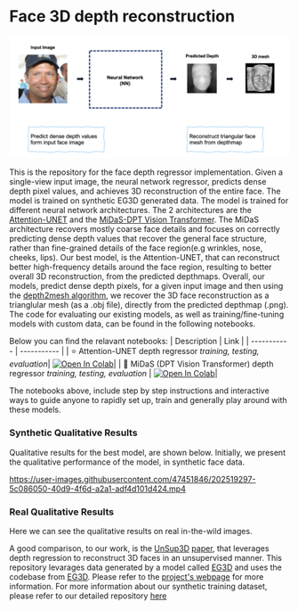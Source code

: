 # Face 3D depth reconstruction

<img src="https://github.com/cantonioupao/face-depth-3D-reconstruction/blob/main/assets/depth_regression.png" alt="drawing" />

This is the repository for the face depth regressor implementation. Given a single-view input image, the neural network regressor, predicts dense  depth pixel values, and achieves 3D reconstruction of the entire face. The model is trained on  synthetic EG3D generated data. The model is trained for different neural network architectures. The 2 architectures are the [Attention-UNET](https://arxiv.org/pdf/1804.03999.pdf) and the [MiDaS-DPT Vision Transformer](https://github.com/isl-org/MiDaS). The MiDaS architecture recovers mostly coarse face details and focuses on correctly predicting dense depth values that recover the general face structure, rather than fine-grained details of the face region(e.g wrinkles, nose, cheeks, lips). Our best model, is the Attention-UNET, that can reconstruct better high-frequency details around the face region, resulting to better overall 3D reconstruction, from the predicted depthmaps. Overall, our models, predict dense depth pixels, for a given input image and then using the [depth2mesh algorithm](https://github.com/sfu-gruvi-3dv/deep_human), we recover the 3D face reconstruction as a trianglular mesh (as a .obj file), directly from the predicted depthmap (.png). The code for evaluating our existing models, as well as training/fine-tuning models with custom data, can be found in the following notebooks. 



Below you can find the relavant notebooks:
| Description      | Link |
| ----------- | ----------- |
| :star: Attention-UNET depth regressor *training, testing, evaluation*| [![Open In Colab](https://colab.research.google.com/assets/colab-badge.svg)](https://colab.research.google.com/github/cantonioupao/face-depth-3D-reconstruction/blob/main/colab_notebooks/unet_depthmap_training.ipynb)|
| :2nd_place_medal: MiDaS (DPT Vision Transformer) depth regressor *training, testing, evaluation* | [![Open In Colab](https://colab.research.google.com/assets/colab-badge.svg)](https://colab.research.google.com/github/cantonioupao/face-depth-3D-reconstruction/blob/main/colab_notebooks/midas_depthmap_training.ipynb)|

The notebooks above, include step by step instructions and interactive ways to guide anyone to rapidly set up, train and generally play around with these models.


### Synthetic Qualitative Results
Qualitative results for the best model, are shown below. Initially, we present the qualitative performance of the model, in synthetic face data.

https://user-images.githubusercontent.com/47451846/202519297-5c086050-40d9-4f6d-a2a1-adf4d101d424.mp4


### Real Qualitative Results
Here we can see the qualitative results on real in-the-wild images.







A good comparison, to our work, is the [UnSup3D](https://elliottwu.com/projects/20_unsup3d/) [paper](https://arxiv.org/pdf/1911.11130.pdf), that leverages depth regression to reconstruct 3D faces in an unsupervised manner. This repository levarages data generated by a model called [EG3D](https://nvlabs.github.io/eg3d/media/eg3d.pdf) and uses the codebase from [EG3D](https://github.com/NVlabs/eg3d). Please refer to the [project's webpage](https://arxiv.org/pdf/2112.07945.pdf) for more information. For more information about our synthetic training dataset, please refer to our detailed repository [here](https://github.com/cantonioupao/generate-synthetic-face-data)






